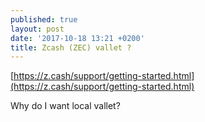 ```yaml
---
published: true
layout: post
date: '2017-10-18 13:21 +0200'
title: Zcash (ZEC) vallet ?
---
```

[https://z.cash/support/getting-started.html](https://z.cash/support/getting-started.html)

Why do I want local vallet?
